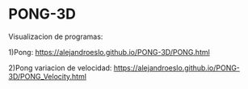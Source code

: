 # PONG-3D

Visualizacion de programas:

1)Pong:
https://alejandroeslo.github.io/PONG-3D/PONG.html

2)Pong variacion de velocidad:
https://alejandroeslo.github.io/PONG-3D/PONG_Velocity.html
